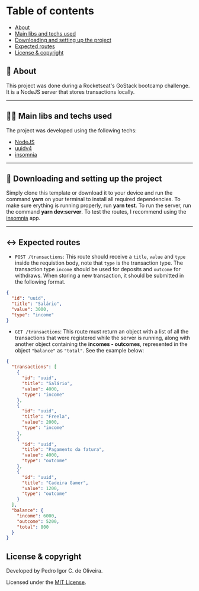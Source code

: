 # Table of contents
- [About](#-about)
- [Main libs and techs used](#-main-libs-and-techs-used)
- [Downloading and setting up the project](#-downloading-and-setting-up-the-project)
- [Expected routes](#-expected-routes)
- [License & copyright](#license--copyright)

## 📄 About

This project was done during a Rocketseat's GoStack bootcamp challenge. It is a NodeJS server that stores transactions locally.

---

## 👨‍💻 Main libs and techs used

The project was developed using the following techs:

- [NodeJS](https://nodejs.org/en/)
- [uuidv4](https://www.npmjs.com/package/uuidv4)
- [insomnia](https://insomnia.rest/)

---

## 🔧 Downloading and setting up the project

Simply clone this template or download it to your device and run the command **yarn** on your terminal to install all required dependencies.
To make sure erything is running properly, run **yarn test**.
To run the server, run the command **yarn dev:server**.
To test the routes, I recommend using the [insomnia](https://insomnia.rest/) app.

---

## ↔ Expected routes

- `POST /transactions`: This route should receive a `title`, `value` and `type` inside the requistion body, note that `type` is the transaction type. The transaction type `income` should be used for deposits and `outcome` for withdraws. When storing a new transaction, it should be submitted in the following format.

```json
{
  "id": "uuid",
  "title": "Salário",
  "value": 3000,
  "type": "income"
}
```
- `GET /transactions`: This route must return an object with a list of all the transactions that were registered while the server is running, along with another object containing the **incomes - outcomes**, represented in the object `"balance"` as `"total"`. See the example below:

```json
{
  "transactions": [
    {
      "id": "uuid",
      "title": "Salário",
      "value": 4000,
      "type": "income"
    },
    {
      "id": "uuid",
      "title": "Freela",
      "value": 2000,
      "type": "income"
    },
    {
      "id": "uuid",
      "title": "Pagamento da fatura",
      "value": 4000,
      "type": "outcome"
    },
    {
      "id": "uuid",
      "title": "Cadeira Gamer",
      "value": 1200,
      "type": "outcome"
    }
  ],
  "balance": {
    "income": 6000,
    "outcome": 5200,
    "total": 800
  }
}
```
## License & copyright

Developed by Pedro Igor C. de Oliveira.

Licensed under the [MIT License](LICENSE).
